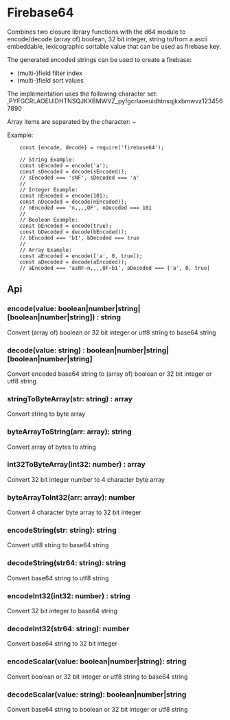 # Firebase64

Combines two closure library functions with the d64 module to encode/decode (array of) boolean, 32 bit integer, string to/from a ascii embeddable, lexicographic sortable value that can be used as firebase key.

The generated encoded strings can be used to create a firebase:
- (multi-)field filter index
- (multi-)field sort values

The implementation uses the following character set: ,PYFGCRLAOEUIDHTNSQJKXBMWVZ_pyfgcrlaoeuidhtnsqjkxbmwvz1234567890

Array items are separated by the character: ~

Example:
```
	const {encode, decode} = require('firebase64');
	
	// String Example:
	const sEncoded = encode('a');
	const sDecoded = decode(sEncoded));
	// sEncoded === 'sNF', sDecoded === 'a'
	//
	// Integer Example:
	const nEncoded = encode(101);
	const nDecoded = decode(nEncoded));
	// nEncoded === 'n,,,,OF', nDecoded === 101
	//
	// Boolean Example:
	const bEncoded = encode(true);
	const bDecoded = decode(bEncoded));
	// bEncoded === 'b1', bDecoded === true
	//
	// Array Example:
	const aEncoded = encode(['a', 0, true]);
	const aDecoded = decode(aEncoded));
	// aEncoded === 'asNF~n,,,,OF~b1', aDecoded === ['a', 0, true]
```

## Api

### encode(value: boolean|number|string|[boolean|number|string]) : string

Convert (array of) boolean or 32 bit integer or utf8 string to base64 string

### decode(value: string) : boolean|number|string|[boolean|number|string]

Convert encoded base64 string to (array of) boolean or 32 bit integer or utf8 string

### stringToByteArray(str: string) : array

Convert string to byte array

### byteArrayToString(arr: array): string

Convert array of bytes to string

### int32ToByteArray(int32: number) : array

Convert 32 bit integer number to 4 character byte array

### byteArrayToInt32(arr: array): number

Convert 4 character byte array to 32 bit integer

### encodeString(str: string): string

Convert utf8 string to base64 string

### decodeString(str64: string): string
 
Convert base64 string to utf8 string

### encodeInt32(int32: number) : string

Convert 32 bit integer to base64 string

### decodeInt32(str64: string): number

Convert base64 string to 32 bit integer

### encodeScalar(value: boolean|number|string): string

Convert boolean or 32 bit integer or utf8 string to base64 string

### decodeScalar(value: string): boolean|number|string

Convert base64 string to boolean or 32 bit integer or utf8 string
